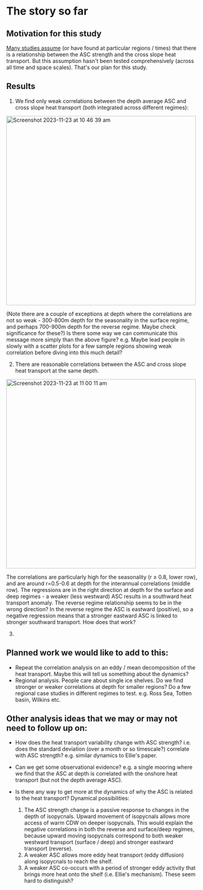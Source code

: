 # The story so far

## Motivation for this study

[Many studies assume](https://github.com/willaguiar/ASC_and_heat_transport/issues/3) (or have found at particular regions / times) that there is a relationship between the ASC strength and the cross slope heat transport. But this assumption hasn't been tested comprehensively (across all time and space scales). That's our plan for this study.

## Results

1. We find only weak correlations between the depth average ASC and cross slope heat transport (both integrated across different regimes):
<img width="500" alt="Screenshot 2023-11-23 at 10 46 39 am" src="https://github.com/willaguiar/ASC_and_heat_transport/assets/8506963/2b3d0a33-1d26-41fb-b450-a5340af21558">

(Note there are a couple of exceptions at depth where the correlations are not so weak - 300-800m depth for the seasonality in the surface regime, and perhaps 700-900m depth for the reverse regime. Maybe check significance for these?)
Is there some way we can communicate this message more simply than the above figure? e.g. Maybe lead people in slowly with a scatter plots for a few sample regions showing weak correlation before diving into this much detail?

2. There are reasonable correlations between the ASC and cross slope heat transport at the same depth.
<img width="500" alt="Screenshot 2023-11-23 at 11 00 11 am" src="https://github.com/willaguiar/ASC_and_heat_transport/assets/8506963/3c2e32ef-725b-4f19-961f-1fa0a6fabfdf">

The correlations are particularly high for the seasonality (r $\ge$ 0.8, lower row), and are around r=0.5-0.6 at depth for the interannual correlations (middle row). The regressions are in the right direction at depth for the surface and deep regimes - a weaker (less westward) ASC results in a southward heat transport anomaly. The reverse regime relationship seems to be in the wrong direction? In the reverse regime the ASC is eastward (positive), so a negative regression means that a stronger eastward ASC is linked to stronger southward transport. How does that work?

3. 

## Planned work we would like to add to this:

* Repeat the correlation analysis on an eddy / mean decomposition of the heat transport. Maybe this will tell us something about the dynamics?
* Regional analysis. People care about single ice shelves. Do we find stronger or weaker correlations at depth for smaller regions? Do a few regional case studies in different regimes to test. e.g. Ross Sea, Totten basin, Wilkins etc.

## Other analysis ideas that we may or may not need to follow up on:

* How does the heat transport variability change with ASC strength? i.e. does the standard deviation (over a month or so timescale?) correlate with ASC strength? e.g. similar dynamics to Ellie's paper.

* Can we get some observational evidence? e.g. a single mooring where we find that the ASC at depth is correlated with the onshore heat transport (but not the depth average ASC).

* Is there any way to get more at the dynamics of why the ASC is related to the heat transport? Dynamical possibilities:
  1. The ASC strength change is a passive response to changes in the depth of isopycnals. Upward movement of isopycnals allows more access of warm CDW on deeper isopycnals. This would explain the negative correlations in both the reverse and surface/deep regimes, because upward moving isopycnals correspond to both weaker westward transport (surface / deep) and stronger eastward transport (reverse).
  2. A weaker ASC allows more eddy heat transport (eddy diffusion) along isopycnals to reach the shelf.
  3. A weaker ASC co-occurs with a period of stronger eddy activity that brings more heat onto the shelf (i.e. Ellie's mechanism).
  These seem hard to distinguish?

